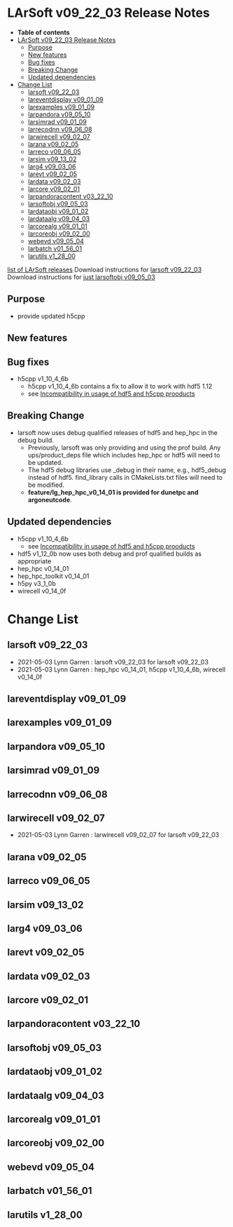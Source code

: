 LArSoft v09\_22\_03 Release Notes
======================================================================

-   **Table of contents**
-   [LArSoft v09\_22\_03 Release Notes](#LArSoft-v09_22_03-Release-Notes)
    -   [Purpose](#Purpose)
    -   [New features](#New-features)
    -   [Bug fixes](#Bug-fixes)
    -   [Breaking Change](#Breaking-Change)
    -   [Updated dependencies](#Updated-dependencies)
-   [Change List](#Change-List)
    -   [larsoft v09\_22\_03](#larsoft-v09_22_03)
    -   [lareventdisplay v09\_01\_09](#lareventdisplay-v09_01_09)
    -   [larexamples v09\_01\_09](#larexamples-v09_01_09)
    -   [larpandora v09\_05\_10](#larpandora-v09_05_10)
    -   [larsimrad v09\_01\_09](#larsimrad-v09_01_09)
    -   [larrecodnn v09\_06\_08](#larrecodnn-v09_06_08)
    -   [larwirecell v09\_02\_07](#larwirecell-v09_02_07)
    -   [larana v09\_02\_05](#larana-v09_02_05)
    -   [larreco v09\_06\_05](#larreco-v09_06_05)
    -   [larsim v09\_13\_02](#larsim-v09_13_02)
    -   [larg4 v09\_03\_06](#larg4-v09_03_06)
    -   [larevt v09\_02\_05](#larevt-v09_02_05)
    -   [lardata v09\_02\_03](#lardata-v09_02_03)
    -   [larcore v09\_02\_01](#larcore-v09_02_01)
    -   [larpandoracontent v03\_22\_10](#larpandoracontent-v03_22_10)
    -   [larsoftobj v09\_05\_03](#larsoftobj-v09_05_03)
    -   [lardataobj v09\_01\_02](#lardataobj-v09_01_02)
    -   [lardataalg v09\_04\_03](#lardataalg-v09_04_03)
    -   [larcorealg v09\_01\_01](#larcorealg-v09_01_01)
    -   [larcoreobj v09\_02\_00](#larcoreobj-v09_02_00)
    -   [webevd v09\_05\_04](#webevd-v09_05_04)
    -   [larbatch v01\_56\_01](#larbatch-v01_56_01)
    -   [larutils v1\_28\_00](#larutils-v1_28_00)

[list of LArSoft releases](LArSoft_release_list)
Download instructions for [larsoft v09\_22\_03](http://scisoft.fnal.gov/scisoft/bundles/larsoft/v09_22_03/larsoft-v09_22_03.html)
Download instructions for [just larsoftobj v09\_05\_03](http://scisoft.fnal.gov/scisoft/bundles/larsoftobj/v09_05_03/larsoftobj-v09_05_03.html)

Purpose
--------------------

-   provide updated h5cpp

New features
------------------------------

Bug fixes
------------------------

-   h5cpp v1\_10\_4\_6b
    -   h5cpp v1\_10\_4\_6b contains a fix to allow it to work with hdf5 1.12
    -   see [Incompatibility in usage of hdf5 and h5cpp prooducts](https://indico.fnal.gov/event/48790/contributions/213172/attachments/142282/179596/hdf5-2021-04-20.pdf)

Breaking Change
------------------------------------

-   larsoft now uses debug qualified releases of hdf5 and hep\_hpc in the debug build.
    -   Previously, larsoft was only providing and using the prof build. Any ups/product\_deps file which includes hep\_hpc or hdf5 will need to be updated.
    -   The hdf5 debug libraries use \_debug in their name, e.g., hdf5\_debug instead of hdf5. find\_library calls in CMakeLists.txt files will need to be modified.
    -   **feature/lg\_hep\_hpc\_v0\_14\_01 is provided for dunetpc and argoneutcode**.

Updated dependencies
----------------------------------------------

-   h5cpp v1\_10\_4\_6b
    -   see [Incompatibility in usage of hdf5 and h5cpp prooducts](https://indico.fnal.gov/event/48790/contributions/213172/attachments/142282/179596/hdf5-2021-04-20.pdf)
-   hdf5 v1\_12\_0b now uses both debug and prof qualified builds as appropriate
-   hep\_hpc v0\_14\_01
-   hep\_hpc\_toolkit v0\_14\_01
-   h5py v3\_1\_0b
-   wirecell v0\_14\_0f

Change List
============================

larsoft v09\_22\_03
------------------------------------------

-   2021-05-03 Lynn Garren : larsoft v09\_22\_03 for larsoft v09\_22\_03
-   2021-05-03 Lynn Garren : hep\_hpc v0\_14\_01, h5cpp v1\_10\_4\_6b, wirecell v0\_14\_0f

lareventdisplay v09\_01\_09
----------------------------------------------------------

larexamples v09\_01\_09
--------------------------------------------------

larpandora v09\_05\_10
------------------------------------------------

larsimrad v09\_01\_09
----------------------------------------------

larrecodnn v09\_06\_08
------------------------------------------------

larwirecell v09\_02\_07
--------------------------------------------------

-   2021-05-03 Lynn Garren : larwirecell v09\_02\_07 for larsoft v09\_22\_03

larana v09\_02\_05
----------------------------------------

larreco v09\_06\_05
------------------------------------------

larsim v09\_13\_02
----------------------------------------

larg4 v09\_03\_06
--------------------------------------

larevt v09\_02\_05
----------------------------------------

lardata v09\_02\_03
------------------------------------------

larcore v09\_02\_01
------------------------------------------

larpandoracontent v03\_22\_10
--------------------------------------------------------------

larsoftobj v09\_05\_03
------------------------------------------------

lardataobj v09\_01\_02
------------------------------------------------

lardataalg v09\_04\_03
------------------------------------------------

larcorealg v09\_01\_01
------------------------------------------------

larcoreobj v09\_02\_00
------------------------------------------------

webevd v09\_05\_04
----------------------------------------

larbatch v01\_56\_01
--------------------------------------------

larutils v1\_28\_00
------------------------------------------

